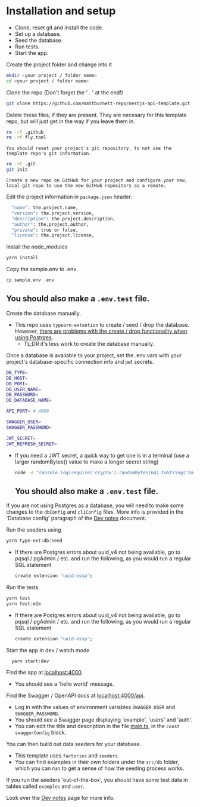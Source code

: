 # Installation and setup

- Clone, reset git and install the code.
- Set up a database.
- Seed the database.
- Run tests.
- Start the app.

Create the project folder and change into it

```bash
mkdir <your project / folder name>
cd <your project / folder name>
```

Clone the repo (Don't forget the ' . ' at the end!)

```bash
git clone https://github.com/mattburnett-repo/nestjs-api-template.git .
```

Delete these files, if they are present. They are necesary for this template repo, but will just get in the way if you leave them in.

```bash
rm -rf .github
rm -rf fly.toml
```

`You should reset your project's git repository, to not use the template repo's git information.`

```bash
rm -rf .git
git init
```

`Create a new repo on GitHub for your project and configure your new, local git repo to use the new GitHub repository as a remote.`

Edit the project information in `package.json` header.

```bash
  "name": the.project.name,
  "version": the.project.version,
  "description": the.project.description,
  "author": the.project.author,
  "private": true or false,
  "license": the.project.license,
```

Install the node_modules

```bash
yarn install
```

Copy the sample.env to .env

```bash
cp sample.env .env
```

## You should also make a `.env.test` file.

Create the database manually.

- This repo uses `typeorm-extention` to create / seed / drop the database. However, [there are problems with the create / drop functionality when using Postgres](https://github.com/tada5hi/typeorm-extension/discussions/401).
  - TL;DR it's less work to create the database manually.

Once a database is available to your project, set the .env vars with your project's database-specific connection info and jwt secrets.

```bash
DB_TYPE=
DB_HOST=
DB_PORT=
DB_USER_NAME=
DB_PASSWORD=
DB_DATABASE_NAME=

API_PORT= # 4000

SWAGGER_USER=
SWAGGER_PASSWORD=

JWT_SECRET=
JWT_REFRESH_SECRET=
```

- If you need a JWT secret, a quick way to get one is in a terminal (use a larger randomBytes() value to make a longer secret string)

  ```bash
  node -e "console.log(require('crypto').randomBytes(64).toString('base64'));"
  ```

  ## You should also make a `.env.test` file.

If you are not using Postgres as a database, you will need to make some changes to the `dbConfig` and `cliConfig` files. More info is provided in the 'Database config' paragraph of the [Dev notes](./DevNotes.md) document.

Run the seeders using

```bash
yarn type-ext:db:seed
```

- If there are Postgres errors about uuid_v4 not being available, go to pqsql / pgAdmin / etc. and run the following, as you would run a regular SQL statement
  ```bash
  create extension "uuid-ossp";
  ```

Run the tests

```bash
yarn test
yarn test:e2e
```

- If there are Postgres errors about uuid_v4 not being available, go to pqsql / pgAdmin / etc. and run the following, as you would run a regular SQL statement
  ```bash
  create extension "uuid-ossp";
  ```

Start the app in dev / watch mode

```bash
  yarn start:dev
```

Find the app at [localhost:4000](http://localhost:4000).

- You should see a 'hello world' message.

Find the Swagger / OpenAPI docs at [localhost:4000/api](http://localhost:4000/api).

- Log in with the values of environment variables `SWAGGER_USER` and `SWAGGER_PASSWORD`.
- You should see a Swagger page displaying 'example', 'users' and 'auth'.
- You can edit the title and description in the file [main.ts](./src/main.ts), in the `const swaggerConfig` block.

You can then build out data seeders for your database.

- This template uses `factories` and `seeders`.
- You can find examples in their own folders under the `src/db` folder, which you can run to get a sense of how the seeding process works.

If you run the seeders 'out-of-the-box', you should have some test data in tables called `examples` and `user`.

Look over the [Dev notes](./DevNotes.md) page for more info.
